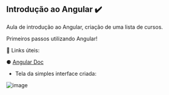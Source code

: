 ## Introdução ao Angular ✔️

Aula de introdução ao Angular, criação de uma lista de cursos.

Primeiros passos utilizando Angular!

🔗 Links úteis:

⚈ [Angular Doc](https://angular.io/docs)

- Tela da simples interface criada:

![image](https://user-images.githubusercontent.com/105082180/175318964-15a56ce4-ae9a-40e3-b663-4938ff788525.png)
